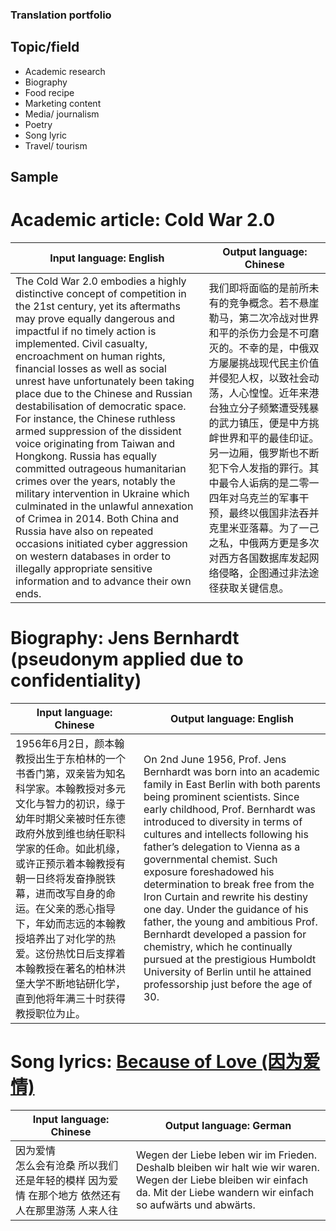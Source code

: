 ### Translation portfolio

## Topic/field

- Academic research
- Biography
- Food recipe
- Marketing content
- Media/ journalism
- Poetry
- Song lyric
- Travel/ tourism


## Sample

# Academic article: Cold War 2.0

Input language: English | Output language: Chinese
--- | ---
The Cold War 2.0 embodies a highly distinctive concept of competition in the 21st century, yet its aftermaths may prove equally dangerous and impactful if no timely action is implemented. Civil casualty, encroachment on human rights, financial losses as well as social unrest have unfortunately been taking place due to the Chinese and Russian destabilisation of democratic space. For instance, the Chinese ruthless armed suppression of the dissident voice originating from Taiwan and Hongkong. Russia has equally committed outrageous humanitarian crimes over the years, notably the military intervention in Ukraine which culminated in the unlawful annexation of Crimea in 2014. Both China and Russia have also on repeated occasions initiated cyber aggression on western databases in order to illegally appropriate sensitive information and to advance their own ends. | 我们即将面临的是前所未有的竞争概念。若不悬崖勒马，第二次冷战对世界和平的杀伤力会是不可磨灭的。不幸的是，中俄双方屡屡挑战现代民主价值并侵犯人权，以致社会动荡，人心惶惶。近年来港台独立分子频繁遭受残暴的武力镇压，便是中方挑衅世界和平的最佳印证。另一边厢，俄罗斯也不断犯下令人发指的罪行。其中最令人诟病的是二零一四年对乌克兰的军事干预，最终以俄国非法吞并克里米亚落幕。为了一己之私，中俄两方更是多次对西方各国数据库发起网络侵略，企图通过非法途径获取关键信息。

# Biography: Jens Bernhardt (pseudonym applied due to confidentiality)

Input language: Chinese | Output language: English
--- | ---
1956年6月2日，颜本翰教授出生于东柏林的一个书香门第，双亲皆为知名科学家。本翰教授对多元文化与智力的初识，缘于幼年时期父亲被时任东德政府外放到维也纳任职科学家的任命。如此机缘，或许正预示着本翰教授有朝一日终将发奋挣脱铁幕，进而改写自身的命运。在父亲的悉心指导下，年幼而志远的本翰教授培养出了对化学的热爱。这份热忱日后支撑着本翰教授在著名的柏林洪堡大学不断地钻研化学，直到他将年满三十时获得教授职位为止。| On 2nd June 1956, Prof. Jens Bernhardt was born into an academic family in East Berlin with both parents being prominent scientists. Since early childhood, Prof. Bernhardt was introduced to diversity in terms of cultures and intellects following his father’s delegation to Vienna as a governmental chemist. Such exposure foreshadowed his determination to break free from the Iron Curtain and rewrite his destiny one day. Under the  guidance of his father, the young and ambitious Prof. Bernhardt developed a passion for chemistry, which he continually pursued at the prestigious Humboldt University of Berlin until he attained professorship just before the age of 30.

# Song lyrics: [Because of Love (因为爱情)](https://www.youtube.com/watch?v=VdwAkhNdZi8)

Input language: Chinese | Output language: German
--- | ---
因为爱情 <br /> 怎么会有沧桑  所以我们还是年轻的模样  因为爱情  在那个地方  依然还有人在那里游荡  人来人往| Wegen der Liebe  leben wir im Frieden.  Deshalb bleiben wir halt wie wir waren.  Wegen der Liebe  bleiben wir einfach da.  Mit der Liebe wandern wir einfach so  aufwärts und abwärts.
